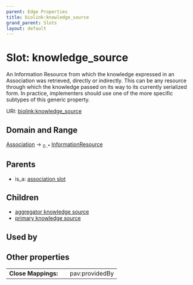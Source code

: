 ```yaml
---
parent: Edge Properties
title: biolink:knowledge_source
grand_parent: Slots
layout: default
---
```


# Slot: knowledge_source


An Information Resource from which the knowledge expressed in an Association was retrieved, directly or indirectly. This can be any resource through which the knowledge passed on its way to its currently serialized form. In practice, implementers should use one of the more specific subtypes of this generic property.

URI: [biolink:knowledge_source](https://w3id.org/biolink/vocab/knowledge_source)

## Domain and Range

[Association](Association.md) ->  <sub>0..*</sub> [InformationResource](InformationResource.md)

## Parents

 *  is_a: [association slot](association_slot.md)

## Children

 *  [aggregator knowledge source](aggregator_knowledge_source.md)
 *  [primary knowledge source](primary_knowledge_source.md)

## Used by


## Other properties

|  |  |  |
| --- | --- | --- |
| **Close Mappings:** | | pav:providedBy |

